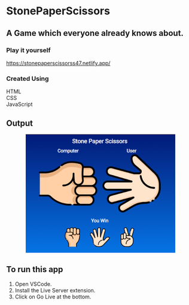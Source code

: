 # StonePaperScissors

## A Game which everyone already knows about.

### Play it yourself
https://stonepaperscissorss47.netlify.app/

### Created Using
HTML\
CSS\
JavaScript

## Output

<div align="center">
    <img src="./screenshot/1.png" width="400px" />
</div>


## To run this app

1) Open VSCode.
2) Install the Live Server extension.
3) Click on Go Live at the bottom.
